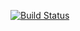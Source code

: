 [![Build Status](https://travis-ci.org/alexzavgorodniy/testTaskLux.svg?branch=master)](https://travis-ci.org/alexzavgorodniy/testTaskLux)
